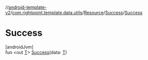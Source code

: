 //[android-template-v2](../../../../index.md)/[com.rightpoint.template.data.utils](../../index.md)/[Resource](../index.md)/[Success](index.md)/[Success](-success.md)

# Success

[androidJvm]\
fun <out [T](index.md)> [Success](-success.md)(data: [T](index.md))
